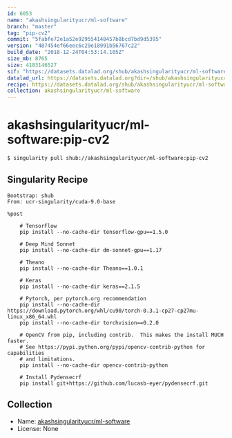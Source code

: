 ```yaml
---
id: 6053
name: "akashsingularityucr/ml-software"
branch: "master"
tag: "pip-cv2"
commit: "5fabfe72e1a52e929554148457b8bcd7bd9d5395"
version: "487454ef66eec6c29e18991b56767c22"
build_date: "2018-12-24T04:53:14.105Z"
size_mb: 8765
size: 4183146527
sif: "https://datasets.datalad.org/shub/akashsingularityucr/ml-software/pip-cv2/2018-12-24-5fabfe72-487454ef/487454ef66eec6c29e18991b56767c22.simg"
datalad_url: https://datasets.datalad.org?dir=/shub/akashsingularityucr/ml-software/pip-cv2/2018-12-24-5fabfe72-487454ef/
recipe: https://datasets.datalad.org/shub/akashsingularityucr/ml-software/pip-cv2/2018-12-24-5fabfe72-487454ef/Singularity
collection: akashsingularityucr/ml-software
---
```


# akashsingularityucr/ml-software:pip-cv2

```bash
$ singularity pull shub://akashsingularityucr/ml-software:pip-cv2
```

## Singularity Recipe

```singularity
Bootstrap: shub
From: ucr-singularity/cuda-9.0-base

%post

    # TensorFlow
    pip install --no-cache-dir tensorflow-gpu==1.5.0
    
    # Deep Mind Sonnet
    pip install --no-cache-dir dm-sonnet-gpu==1.17

    # Theano
    pip install --no-cache-dir Theano==1.0.1

    # Keras
    pip install --no-cache-dir keras==2.1.5

    # Pytorch, per pytorch.org recommendation
    pip install --no-cache-dir https://download.pytorch.org/whl/cu90/torch-0.3.1-cp27-cp27mu-linux_x86_64.whl
    pip install --no-cache-dir torchvision==0.2.0

    # OpenCV from pip, including contrib.  This makes the install MUCH faster.
    # See https://pypi.python.org/pypi/opencv-contrib-python for capabilities 
    # and limitations.  
    pip install --no-cache-dir opencv-contrib-python    
    
    # Install Pydensecrf
    pip install git+https://github.com/lucasb-eyer/pydensecrf.git
```

## Collection

 - Name: [akashsingularityucr/ml-software](https://github.com/akashsingularityucr/ml-software)
 - License: None

